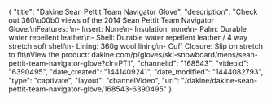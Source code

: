 {
    "title": "Dakine Sean Pettit Team Navigator Glove",
    "description": "Check out 360\u00b0 views of the 2014 Sean Pettit Team Navigator Glove.\nFeatures: \n- Insert: None\n- Insulation: none\n- Palm: Durable water repellent leather\n- Shell: Durable water repellent leather \/ 4 way stretch soft shell\n- Lining: 360g wool lining\n- Cuff Closure: Slip on stretch to fit\nView the product: dakine.com\/p\/gloves\/ski-snowboard\/mens\/sean-pettit-team-navigator-glove?clr=PT1",
    "channelid": "168543",
    "videoid": "6390495",
    "date_created": "1441409241",
    "date_modified": "1444082793",
    "type": "captivate",
    "layout": "channelVideo",
    "url": "\/dakine\/dakine-sean-pettit-team-navigator-glove\/168543-6390495"
}